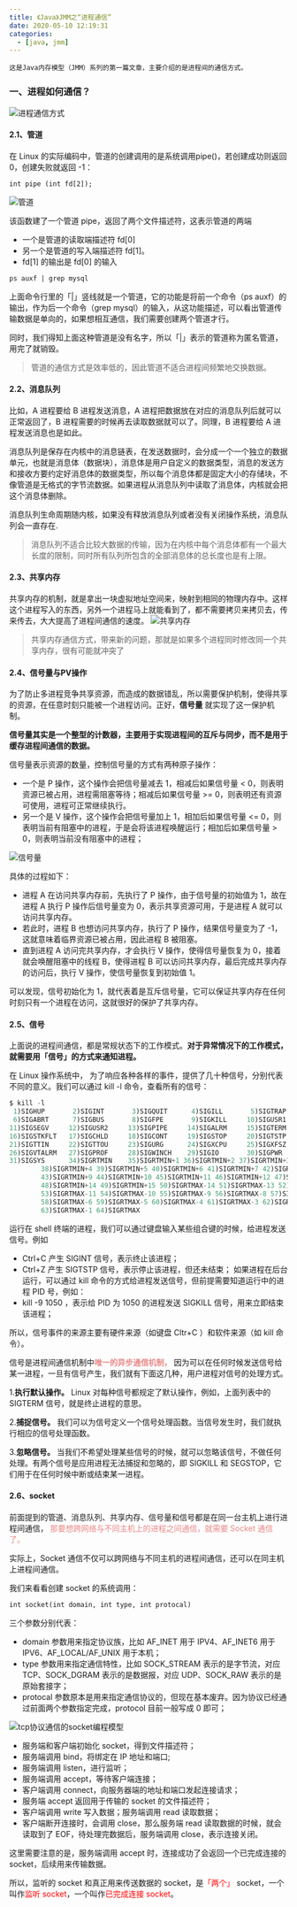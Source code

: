 ```yaml
---
title: 《Java》JMM之“进程通信”
date: 2020-05-10 12:19:31
categories:
  - [java, jmm]
---
```

	
	这是Java内存模型（JMM）系列的第一篇文章，主要介绍的是进程间的通信方式。

### 一、进程如何通信？
<!-- more -->
![进程通信方式](2020-05-10-java-虚拟机规范-进程通信/进程通信方式.png)


#### 2.1、管道

在 Linux 的实际编码中，管道的创建调用的是系统调用pipe()，若创建成功则返回 0，创建失败就返回 -1：

```dtd
int pipe (int fd[2]);
```

![管道](2020-05-10-java-虚拟机规范-进程通信/管道.png)

该函数建了一个管道 pipe，返回了两个文件描述符，这表示管道的两端

- 一个是管道的读取端描述符 fd[0]
- 另一个是管道的写入端描述符 fd[1]。
- fd[1] 的输出是 fd[0] 的输入

```dtd
ps auxf | grep mysql
```

上面命令行里的「|」竖线就是一个管道，它的功能是将前一个命令（ps auxf）的输出，作为后一个命令（grep
mysql）的输入，从这功能描述，可以看出管道传输数据是单向的，如果想相互通信，我们需要创建两个管道才行。

同时，我们得知上面这种管道是没有名字，所以「|」表示的管道称为匿名管道，用完了就销毁。

> 管道的通信方式是效率低的，因此管道不适合进程间频繁地交换数据。

#### 2.2、消息队列

比如，A 进程要给 B 进程发送消息，A 进程把数据放在对应的消息队列后就可以正常返回了，B 进程需要的时候再去读取数据就可以了。同理，B
进程要给 A 进程发送消息也是如此。

消息队列是保存在内核中的消息链表，在发送数据时，会分成一个一个独立的数据单元，也就是消息体（数据块），消息体是用户自定义的数据类型，消息的发送方和接收方要约定好消息体的数据类型，所以每个消息体都是固定大小的存储块，不像管道是无格式的字节流数据。如果进程从消息队列中读取了消息体，内核就会把这个消息体删除。

消息队列生命周期随内核，如果没有释放消息队列或者没有关闭操作系统，消息队列会一直存在.

> 消息队列不适合比较大数据的传输，因为在内核中每个消息体都有一个最大长度的限制，同时所有队列所包含的全部消息体的总长度也是有上限。

#### 2.3、共享内存

共享内存的机制，就是拿出一块虚拟地址空间来，映射到相同的物理内存中。这样这个进程写入的东西，另外一个进程马上就能看到了，都不需要拷贝来拷贝去，传来传去，大大提高了进程间通信的速度。
![共享内存](2020-05-10-java-虚拟机规范-进程通信/共享内存.png)

> 共享内存通信方式，带来新的问题，那就是如果多个进程同时修改同一个共享内存，很有可能就冲突了

#### 2.4、信号量与PV操作

为了防止多进程竞争共享资源，而造成的数据错乱，所以需要保护机制，使得共享的资源，在任意时刻只能被一个进程访问。正好，**信号量**
就实现了这一保护机制。

**信号量其实是一个整型的计数器，主要用于实现进程间的互斥与同步，而不是用于缓存进程间通信的数据。**

信号量表示资源的数量，控制信号量的方式有两种原子操作：

- 一个是 P 操作，这个操作会把信号量减去 1，相减后如果信号量 < 0，则表明资源已被占用，进程需阻塞等待；相减后如果信号量 >=
  0，则表明还有资源可使用，进程可正常继续执行。
- 另一个是 V 操作，这个操作会把信号量加上 1，相加后如果信号量 <=
  0，则表明当前有阻塞中的进程，于是会将该进程唤醒运行；相加后如果信号量 > 0，则表明当前没有阻塞中的进程；

![信号量](2020-05-10-java-虚拟机规范-进程通信/信号量.png)

具体的过程如下：

- 进程 A 在访问共享内存前，先执行了 P 操作，由于信号量的初始值为 1，故在进程 A 执行 P 操作后信号量变为 0，表示共享资源可用，于是进程
  A 就可以访问共享内存。
- 若此时，进程 B 也想访问共享内存，执行了 P 操作，结果信号量变为了 -1，这就意味着临界资源已被占用，因此进程 B 被阻塞。
- 直到进程 A 访问完共享内存，才会执行 V 操作，使得信号量恢复为 0，接着就会唤醒阻塞中的线程 B，使得进程 B
  可以访问共享内存，最后完成共享内存的访问后，执行 V 操作，使信号量恢复到初始值 1。

可以发现，信号初始化为 1，就代表着是互斥信号量，它可以保证共享内存在任何时刻只有一个进程在访问，这就很好的保护了共享内存。

#### 2.5、信号

上面说的进程间通信，都是常规状态下的工作模式。**对于异常情况下的工作模式，就需要用「信号」的方式来通知进程。**

在 Linux 操作系统中， 为了响应各种各样的事件，提供了几十种信号，分别代表不同的意义。我们可以通过 kill -l 命令，查看所有的信号：

```java
$ kill -l
 1)SIGHUP       2)SIGINT       3)SIGQUIT      4)SIGILL       5)SIGTRAP
 6)SIGABRT      7)SIGBUS       8)SIGFPE       9)SIGKILL     10)SIGUSR1
11)SIGSEGV     12)SIGUSR2     13)SIGPIPE     14)SIGALRM     15)SIGTERM
16)SIGSTKFLT   17)SIGCHLD     18)SIGCONT     19)SIGSTOP     20)SIGTSTP
21)SIGTTIN     22)SIGTTOU     23)SIGURG      24)SIGXCPU     25)SIGXFSZ
26)SIGVTALRM   27)SIGPROF     28)SIGWINCH    29)SIGIO       30)SIGPWR
31)SIGSYS      34)SIGRTMIN    35)SIGRTMIN+1 36)SIGRTMIN+2 37)SIGRTMIN+3
        38)SIGRTMIN+4 39)SIGRTMIN+5 40)SIGRTMIN+6 41)SIGRTMIN+7 42)SIGRTMIN+8
        43)SIGRTMIN+9 44)SIGRTMIN+10 45)SIGRTMIN+11 46)SIGRTMIN+12 47)SIGRTMIN+13
        48)SIGRTMIN+14 49)SIGRTMIN+15 50)SIGRTMAX-14 51)SIGRTMAX-13 52)SIGRTMAX-12
        53)SIGRTMAX-11 54)SIGRTMAX-10 55)SIGRTMAX-9 56)SIGRTMAX-8 57)SIGRTMAX-7
        58)SIGRTMAX-6 59)SIGRTMAX-5 60)SIGRTMAX-4 61)SIGRTMAX-3 62)SIGRTMAX-2
        63)SIGRTMAX-1 64)SIGRTMAX
```

运行在 shell 终端的进程，我们可以通过键盘输入某些组合键的时候，给进程发送信号。例如

- Ctrl+C 产生 SIGINT 信号，表示终止该进程；
- Ctrl+Z 产生 SIGTSTP 信号，表示停止该进程，但还未结束；
  如果进程在后台运行，可以通过 kill 命令的方式给进程发送信号，但前提需要知道运行中的进程 PID 号，例如：
- kill -9 1050 ，表示给 PID 为 1050 的进程发送 SIGKILL 信号，用来立即结束该进程；

所以，信号事件的来源主要有硬件来源（如键盘 Cltr+C ）和软件来源（如 kill 命令）。

信号是进程间通信机制中<font color=#e98787>**唯一的异步通信机制，**</font>
因为可以在任何时候发送信号给某一进程，一旦有信号产生，我们就有下面这几种，用户进程对信号的处理方式。

1.**执行默认操作。** Linux 对每种信号都规定了默认操作，例如，上面列表中的 SIGTERM 信号，就是终止进程的意思。

2.**捕捉信号。** 我们可以为信号定义一个信号处理函数。当信号发生时，我们就执行相应的信号处理函数。

3.**忽略信号。** 当我们不希望处理某些信号的时候，就可以忽略该信号，不做任何处理。有两个信号是应用进程无法捕捉和忽略的，即
SIGKILL 和 SEGSTOP，它们用于在任何时候中断或结束某一进程。

#### 2.6、socket

前面提到的管道、消息队列、共享内存、信号量和信号都是在同一台主机上进行进程间通信，<font color=#e98787>
那要想跨网络与不同主机上的进程之间通信，就需要 Socket 通信了。</font>

实际上，Socket 通信不仅可以跨网络与不同主机的进程间通信，还可以在同主机上进程间通信。

我们来看看创建 socket 的系统调用：

```dtd
int socket(int domain, int type, int protocal)
```

三个参数分别代表：

- domain 参数用来指定协议族，比如 AF_INET 用于 IPV4、AF_INET6 用于 IPV6、AF_LOCAL/AF_UNIX 用于本机；
- type 参数用来指定通信特性，比如 SOCK_STREAM 表示的是字节流，对应 TCP、SOCK_DGRAM 表示的是数据报，对应 UDP、SOCK_RAW
  表示的是原始套接字；
- protocal 参数原本是用来指定通信协议的，但现在基本废弃。因为协议已经通过前面两个参数指定完成，protocol 目前一般写成 0 即可；

![tcp协议通信的socket编程模型](2020-05-10-java-虚拟机规范-进程通信/tcp协议通信的socket编程模型.png)

- 服务端和客户端初始化 socket，得到文件描述符；
- 服务端调用 bind，将绑定在 IP 地址和端口;
- 服务端调用 listen，进行监听；
- 服务端调用 accept，等待客户端连接；
- 客户端调用 connect，向服务器端的地址和端口发起连接请求；
- 服务端 accept 返回用于传输的 socket 的文件描述符；
- 客户端调用 write 写入数据；服务端调用 read 读取数据；
- 客户端断开连接时，会调用 close，那么服务端 read 读取数据的时候，就会读取到了 EOF，待处理完数据后，服务端调用 close，表示连接关闭。

这里需要注意的是，服务端调用 accept 时，连接成功了会返回一个已完成连接的 socket，后续用来传输数据。

所以，监听的 socket 和真正用来传送数据的 socket，是<font color=red>「两个」</font> socket，一个叫作<font color=red>监听
socket</font>，一个叫作<font color=red>已完成连接 socket</font>。

